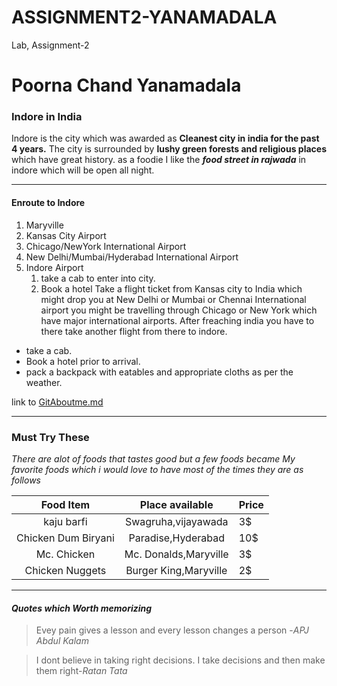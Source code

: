 # ASSIGNMENT2-YANAMADALA
Lab, Assignment-2

# Poorna Chand Yanamadala

### Indore in India
Indore is the city which was awarded as **Cleanest city in india for the past 4 years.** The city is surrounded by **lushy green forests and religious places** which have great history. as a foodie I like the ***food street in rajwada*** in indore which will be open all night.


***

#### Enroute to Indore

1. Maryville
2. Kansas City Airport
3. Chicago/NewYork International Airport
4. New Delhi/Mumbai/Hyderabad International Airport
5. Indore Airport
    1. take a cab to enter into city.
    2. Book a hotel 
Take a flight ticket from Kansas city to India which might drop you at New Delhi or Mumbai or Chennai International airport you might be travelling through Chicago or New York which have major international airports. After freaching india you have to there take another flight from there to indore.


* take a cab.
* Book a hotel prior to arrival.
* pack a backpack with eatables and appropriate cloths as per the weather.


link to [GitAboutme.md](https://github.com/p00rna11/assignment2-Yanamadala/blob/6c0cc3bc001cba5ef80d40f9cd16cfdafab624ec/AboutMe.md)


***
### Must Try These 

*There are alot of foods that tastes good but a few foods became My favorite foods which i would love to have most of the times they are as follows*

| Food Item | Place available| Price |
|:----------:|:-------------:|:-----|
| kaju barfi | Swagruha,vijayawada | 3$ |
| Chicken Dum Biryani | Paradise,Hyderabad | 10$ |
| Mc. Chicken | Mc. Donalds,Maryville | 3$ |
| Chicken Nuggets | Burger King,Maryville | 2$ |


***

#### *Quotes which Worth memorizing*

>Evey pain gives a lesson and every lesson changes a person -*APJ Abdul Kalam*

>I dont believe in taking right decisions. I take decisions and then make them right-*Ratan Tata*

